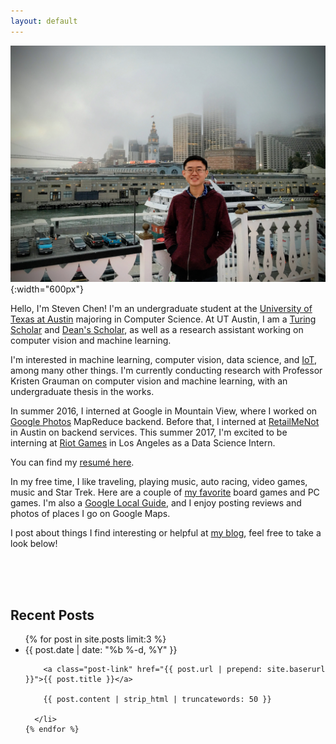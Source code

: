 ```yaml
---
layout: default
---
```


![San Francisco Pier](/assets/homepagepic.jpg){:width="600px"}

Hello, I'm Steven Chen! I'm an undergraduate student at the [University of Texas at Austin](https://www.cs.utexas.edu) majoring in Computer Science. At UT Austin, I am a [Turing Scholar][turing] and [Dean's Scholar][deans], as well as a research assistant working on computer vision and machine learning. 

I'm interested in machine learning, computer vision, data science, and [IoT][iot], among many other things. I'm currently conducting research with Professor Kristen Grauman on computer vision and machine learning, with an undergraduate thesis in the works.

In summer 2016, I interned at Google in Mountain View, where I worked on [Google Photos][photos] MapReduce backend. Before that, I interned at [RetailMeNot][rmn] in Austin on backend services. This summer 2017, I'm excited to be interning at [Riot Games][riot] in Los Angeles as a Data Science Intern.

You can find my [resumé here][resume].

In my free time, I like traveling, playing music, auto racing, video games, music and Star Trek. Here are a couple of [my favorite][favorites] board games and PC games. I'm also a [Google Local Guide][local], and I enjoy posting reviews
and photos of places I go on Google Maps.

I post about things I find interesting or helpful at [my blog][blog], feel free to take a look below!

<br />
<br />
<br />

<h2 class="recent-title">Recent Posts</h2>

<ul class="post-list">
    {% for post in site.posts limit:3 %}
      <li>
        <span class="post-meta">{{ post.date | date: "%b %-d, %Y" }}</span>
        
        <a class="post-link" href="{{ post.url | prepend: site.baserurl }}">{{ post.title }}</a>
        
        {{ post.content | strip_html | truncatewords: 50 }}

      </li>
    {% endfor %}
</ul>

[turing]: https://www.cs.utexas.edu/turing-scholars
[deans]: https://cns.utexas.edu/honors/honors-programs-center/deans-scholars
[iot]: https://en.wikipedia.org/wiki/Internet_of_Things
[rmn]: http://www.retailmenot.com
[google]: http://www.google.com
[mtnview]: http://www.google.com/about/careers/locations/mountain-view/
[photos]: https://www.google.com/photos/about/?page=auto-backup
[resume]: /assets/steven_chen_resume.pdf
[favorites]: http://amzn.com/w/3M7DGS728ZX5Q
[local]: https://www.google.com/local/guides/
[blog]: /blog
[riot]: http://www.riotgames.com